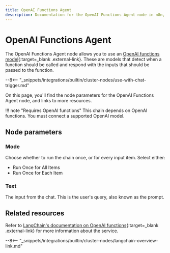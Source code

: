 ```yaml
---
title: OpenAI Functions Agent
description: Documentation for the OpenAI Functions Agent node in n8n, a workflow automation platform. Includes details of operations and configuration, and links to examples and credentials information.
---
```


# OpenAI Functions Agent

The OpenAI Functions Agent node allows you to use an [OpenAI functions model](https://platform.openai.com/docs/guides/gpt/function-calling){:target=_blank .external-link}. These are models that detect when a function should be called and respond with the inputs that should be passed to the function. 

--8<-- "_snippets/integrations/builtin/cluster-nodes/use-with-chat-trigger.md"

On this page, you'll find the node parameters for the OpenAI Functions Agent node, and links to more resources.

<!--
!!! note "Examples and templates"
	For usage examples and templates to help you get started, refer to n8n's [LangChain integrations](https://n8n.io/integrations/langchain/){:target=_blank .external-link} page.
-->

!!! note "Requires OpenAI functions"
	This chain depends on OpenAI functions. You must connect a supported OpenAI model.
	
## Node parameters

### Mode

Choose whether to run the chain once, or for every input item. Select either:

* Run Once for All Items
* Run Once for Each Item

### Text

The input from the chat. This is the user's query, also known as the prompt.

## Related resources

<!--
View [example workflows and related content](https://n8n.io/integrations/langchain/){:target=_blank .external-link} on n8n's website.
-->

Refer to [LangChain's documentation on OpenAI functions](https://js.langchain.com/docs/modules/agents/agent_types/openai_functions_agent){:target=_blank .external-link} for more information about the service.

--8<-- "_snippets/integrations/builtin/cluster-nodes/langchain-overview-link.md"
